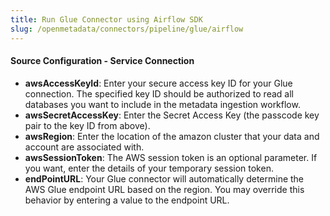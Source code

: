 ```yaml
---
title: Run Glue Connector using Airflow SDK
slug: /openmetadata/connectors/pipeline/glue/airflow
---
```


<ConnectorIntro connector="Glue" goal="Airflow"/>

<Requirements />

<PythonMod connector="Glue" module="glue" />

<MetadataIngestionServiceDev service="pipeline" connector="GluePipeline" goal="Airflow"/>

<h4>Source Configuration - Service Connection</h4>

- **awsAccessKeyId**: Enter your secure access key ID for your Glue connection. The specified key ID should be
  authorized to read all databases you want to include in the metadata ingestion workflow.
- **awsSecretAccessKey**: Enter the Secret Access Key (the passcode key pair to the key ID from above).
- **awsRegion**: Enter the location of the amazon cluster that your data and account are associated with.
- **awsSessionToken**: The AWS session token is an optional parameter. If you want, enter the details of your temporary
  session token.
- **endPointURL**: Your Glue connector will automatically determine the AWS Glue endpoint URL based on the region. You
  may override this behavior by entering a value to the endpoint URL.

<MetadataIngestionConfig service="pipeline" connector="Glue" goal="Airflow" />
